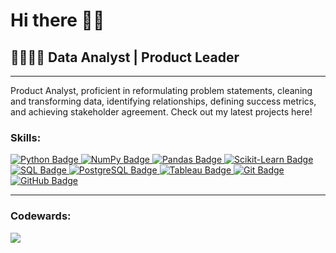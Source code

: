 <h1>Hi there 👋🏽</h1>
<h2>🍦👩🏽‍💻  Data Analyst | Product Leader </h2>
<hr>
<p>
Product Analyst, proficient in reformulating problem statements, cleaning and transforming data, identifying relationships, defining success metrics, and achieving stakeholder agreement. Check out my latest projects here!
</p>
<h3>Skills:</h3>
<p>
<!-- Line 1: Python, Pandas, Scikit-Learn, NumPy -->
<p>
    <a href="https://github.com/PaolaGaray">
        <img src="https://img.shields.io/badge/-Python-black?style=flat-square&logo=python" alt="Python Badge">
    </a>
   <a href="https://github.com/PaolaGaray">
        <img src="https://img.shields.io/badge/-NumPy-013243?style=flat-square&logo=numpy" alt="NumPy Badge">
    </a>
    <a href="https://github.com/PaolaGaray">
        <img src="https://img.shields.io/badge/-Pandas-150458?style=flat-square&logo=pandas" alt="Pandas Badge">
    </a>
    <a href="https://github.com/PaolaGaray">
        <img src="https://img.shields.io/badge/-Scikit%20Learn-F7931E?style=flat-square&logo=scikit-learn" alt="Scikit-Learn Badge">
    </a>
    <a href="https://github.com/PaolaGaray">
        <img src="https://img.shields.io/badge/-SQL-4479A1?style=flat-square&logo=amazon-dynamodb" alt="SQL Badge">
    </a>
    <a href="https://github.com/PaolaGaray">
        <img src="https://img.shields.io/badge/-PostgreSQL-316192?style=flat-square&logo=postgresql" alt="PostgreSQL Badge">
    </a>
        <a href="https://github.com/PaolaGaray">
        <img src="https://img.shields.io/badge/-Tableau-e97627?style=flat-square&logo=tableau" alt="Tableau Badge">
    </a>
    <a href="https://github.com/PaolaGaray">
        <img src="https://img.shields.io/badge/-Git-F05032?style=flat-square&logo=git" alt="Git Badge">
    </a>
    <a href="https://github.com/PaolaGaray">
        <img src="https://img.shields.io/badge/-GitHub-181717?style=flat-square&logo=github" alt="GitHub Badge">
    </a>
</p>

<hr>
<h3>Codewards:</h3>
<a href="https://www.codewars.com/users/PaolaGaray/badges/large"><img src="https://www.codewars.com/users/PaolaGaray/badges/large" /></a> 
